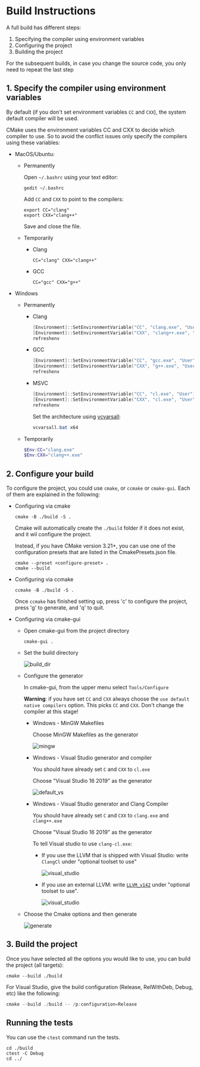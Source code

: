 # Build Instructions

A full build has different steps:

1. Specifying the compiler using environment variables
2. Configuring the project
3. Building the project

For the subsequent builds, in case you change the source code, you only need to repeat the last step

## 1. Specify the compiler using environment variables

By default (if you don't set environment variables `CC` and `CXX`),
the system default compiler will be used.

CMake uses the environment variables CC and CXX to decide which compiler to use.
So to avoid the conflict issues only specify the compilers using these variables:

- MacOS/Ubuntu:

  - Permanently

    Open `~/.bashrc` using your text editor:

    ```shell
    gedit ~/.bashrc
    ```

    Add `CC` and `CXX` to point to the compilers:

    ```shell
    export CC="clang"
    export CXX="clang++"
    ```

    Save and close the file.

  - Temporarily

    - Clang

      ```shell
      CC="clang" CXX="clang++"
      ```

    - GCC

      ```shell
      CC="gcc" CXX="g++"
      ```

- Windows

  - Permanently

    - Clang

      ```powershell
      [Environment]::SetEnvironmentVariable("CC", "clang.exe", "User")
      [Environment]::SetEnvironmentVariable("CXX", "clang++.exe", "User")
      refreshenv
      ```

    - GCC

      ```powershell
      [Environment]::SetEnvironmentVariable("CC", "gcc.exe", "User")
      [Environment]::SetEnvironmentVariable("CXX", "g++.exe", "User")
      refreshenv
      ```

    - MSVC

      ```powershell
      [Environment]::SetEnvironmentVariable("CC", "cl.exe", "User")
      [Environment]::SetEnvironmentVariable("CXX", "cl.exe", "User")
      refreshenv
      ```

      Set the architecture using [vcvarsall](https://docs.microsoft.com/en-us/cpp/build/building-on-the-command-line?view=vs-2019#vcvarsall-syntax):

      ```powershell
      vcvarsall.bat x64
      ```

  - Temporarily

    ```powershell
    $Env:CC="clang.exe"
    $Env:CXX="clang++.exe"
    ```

## 2. Configure your build

To configure the project, you could use `cmake`, or `ccmake` or `cmake-gui`.
Each of them are explained in the following:

- Configuring via cmake

  ```shell
  cmake -B ./build -S .
  ```

  Cmake will automatically create the `./build` folder if it does not exist, and it wil configure the project.

  Instead, if you have CMake version 3.21+, you can use one of the configuration presets that are listed in the CmakePresets.json file.

  ```shell
  cmake --preset <configure-preset> .
  cmake --build
  ```

- Configuring via ccmake

  ```shell
  ccmake -B ./build -S .
  ```

  Once `ccmake` has finished setting up, press 'c' to configure the project,
  press 'g' to generate, and 'q' to quit.

- Configuring via cmake-gui

  - Open cmake-gui from the project directory

    ```shell
    cmake-gui .
    ```

  - Set the build directory

    ![build_dir](https://user-images.githubusercontent.com/16418197/82524586-fa48e380-9af4-11ea-8514-4e18a063d8eb.jpg)

  - Configure the generator

    In cmake-gui, from the upper menu select `Tools/Configure`

    **Warning**: if you have set `CC` and `CXX` always choose the `use default native compilers` option.
    This picks `CC` and `CXX`. Don't change the compiler at this stage!

    - Windows - MinGW Makefiles

      Choose MinGW Makefiles as the generator

      ![mingw](https://user-images.githubusercontent.com/16418197/82769479-616ade80-9dfa-11ea-899e-3a8c31d43032.png)

    - Windows - Visual Studio generator and compiler

      You should have already set `C` and `CXX` to `cl.exe`

      Choose "Visual Studio 16 2019" as the generator

      ![default_vs](https://user-images.githubusercontent.com/16418197/82524696-32502680-9af5-11ea-9697-a42000e900a6.jpg)

    - Windows - Visual Studio generator and Clang Compiler

      You should have already set `C` and `CXX` to `clang.exe` and `clang++.exe`

      Choose "Visual Studio 16 2019" as the generator

      To tell Visual studio to use `clang-cl.exe`:

      - If you use the LLVM that is shipped with Visual Studio: write `ClangCl` under "optional toolset to use"

        ![visual_studio](https://user-images.githubusercontent.com/16418197/82781142-ae60ac00-9e1e-11ea-8c77-222b005a8f7e.png)

      - If you use an external LLVM: write [`LLVM_v142`](https://github.com/zufuliu/llvm-utils#llvm-for-visual-studio-2017-and-2019) under "optional toolset to use".

        ![visual_studio](https://user-images.githubusercontent.com/16418197/82769558-b3136900-9dfa-11ea-9f73-02ab8f9b0ca4.png)

  - Choose the Cmake options and then generate

    ![generate](https://user-images.githubusercontent.com/16418197/82781591-c97feb80-9e1f-11ea-86c8-f2748b96f516.png)

## 3. Build the project

Once you have selected all the options you would like to use,
you can build the project (all targets):

```shell
cmake --build ./build
```

For Visual Studio, give the build configuration
(Release, RelWithDeb, Debug, etc) like the following:

```powershell
cmake --build ./build -- /p:configuration=Release
```

## Running the tests

You can use the `ctest` command run the tests.

```shell
cd ./build
ctest -C Debug
cd ../
```

